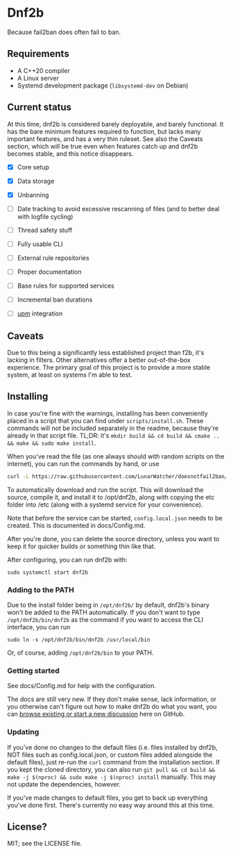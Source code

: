 # Dnf2b

Because fail2ban does often fail to ban.

## Requirements

* A C++20 compiler
* A Linux server
* Systemd development package (`libsystemd-dev` on Debian)

## Current status

At this time, dnf2b is considered barely deployable, and barely functional. It has the bare minimum features required to function, but lacks many important features, and has a very thin ruleset. See also the Caveats section, which will be true even when features catch up and dnf2b becomes stable, and this notice disappears.

* [x] Core setup
* [x] Data storage
* [x] Unbanning
* [ ] Date tracking to avoid excessive rescanning of files (and to better deal with logfile cycling)
* [ ] Thread safety stuff
* [ ] Fully usable CLI
* [ ] External rule repositories
* [ ] Proper documentation
* [ ] Base rules for supported services
* [ ] Incremental ban durations
* [ ] [upm](//github.com/LunarWatcher/upm) integration


## Caveats

Due to this being a significantly less established project than f2b, it's lacking in filters. Other alternatives offer a better out-of-the-box experience. The primary goal of this project is to provide a more stable system, at least on systems I'm able to test.

## Installing

In case you're fine with the warnings, installing has been conveniently placed in a script that you can find under `scripts/install.sh`. These commands will not be included separately in the readme, because they're already in that script file. TL;DR: it's `mkdir build && cd build && cmake .. && make && sudo make install`.

When you've read the file (as one always should with random scripts on the internet), you can run the commands by hand, or use
```bash
curl -L https://raw.githubusercontent.com/LunarWatcher/doesnotfail2ban/master/scripts/install.sh | bash
```

To automatically download and run the script. This will download the source, compile it, and install it to /opt/dnf2b, along with copying the etc folder into /etc (along with a systemd service for your convenience).

Note that before the service can be started, `config.local.json` needs to be created. This is documented in docs/Config.md.

After you're done, you can delete the source directory, unless you want to keep it for quicker builds or something thin like that.

After configuring, you can run dnf2b with:
```
sudo systemctl start dnf2b 
```

### Adding to the PATH

Due to the install folder being in `/opt/dnf2b/` by default, dnf2b's binary won't be added to the PATH automatically. If you don't want to type `/opt/dnf2b/bin/dnf2b` as the command if you want to access the CLI interface, you can run
```
sudo ln -s /opt/dnf2b/bin/dnf2b /usr/local/bin
```

Or, of course, adding `/opt/dnf2b/bin` to your PATH.

### Getting started

See docs/Config.md for help with the configuration.

The docs are still very new. If they don't make sense, lack information, or you otherwise can't figure out how to make dnf2b do what you want, you can [browse existing or start a new discussion](https://github.com/LunarWatcher/doesnotfail2ban/discussions) here on GitHub.

### Updating

If you've done no changes to the default files (i.e. files installed by dnf2b, NOT files such as config.local.json, or custom files added alongside the default files), just re-run the `curl` command from the installation section. If you kept the cloned directory, you can also run `git pull && cd build && make -j $(nproc) && sudo make -j $(nproc) install` manually. This may not update the dependencies, however.

If you've made changes to default files, you get to back up everything you've done first. There's currently no easy way around this at this time.


## License?

MIT; see the LICENSE file.
